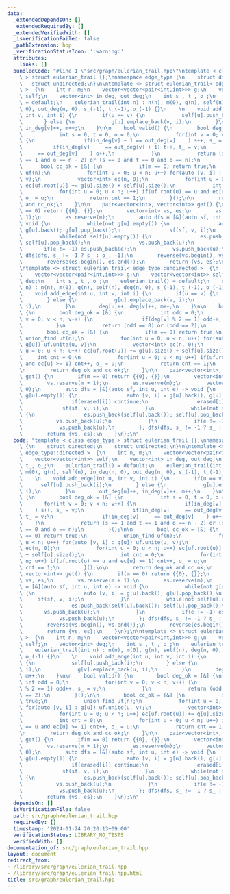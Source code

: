 ```yaml
---
data:
  _extendedDependsOn: []
  _extendedRequiredBy: []
  _extendedVerifiedWith: []
  _isVerificationFailed: false
  _pathExtension: hpp
  _verificationStatusIcon: ':warning:'
  attributes:
    links: []
  bundledCode: "#line 1 \"src/graph/eulerian_trail.hpp\"\ntemplate < class edge_type\
    \ > struct eulerian_trail {};\nnamespace edge_type {\n    struct directed;\n \
    \   struct undirected;\n}\n\ntemplate <> struct eulerian_trail< edge_type::directed\
    \ >  {\n    int n, m;\n    vector<vector<pair<int,int>>> g;\n    vector<vector<int>>\
    \ self;\n    vector<int> in_deg, out_deg;\n    int s_, t_, o_;\n    eulerian_trail()\
    \ = default;\n    eulerian_trail(int n) : n(n), m(0), g(n), self(n), in_deg(n,\
    \ 0), out_deg(n, 0), s_(-1), t_(-1), o_(-1) {}\n    \n    void add_edge(int u,\
    \ int v, int i) {\n        if(u == v) {\n            self[u].push_back(i);\n \
    \       } else {\n            g[u].emplace_back(v, i);\n        }\n        out_deg[u]++,\
    \ in_deg[v]++, m++;\n    }\n\n    bool valid() {\n        bool deg_ok = [&] {\n\
    \            int s = 0, t = 0, o = 0;\n            for(int v = 0; v < n; v++)\
    \ {\n                if(in_deg[v] + 1 == out_deg[v]    ) s++, s_ = v;\n      \
    \          if(in_deg[v]     == out_deg[v] + 1) t++, t_ = v;\n                if(in_deg[v]\
    \     == out_deg[v]    ) o++;\n            }\n            return (s == 1 and t\
    \ == 1 and o == n - 2) or (s == 0 and t == 0 and o == n);\n        }();\n\n  \
    \      bool cc_ok = [&] {\n            if(m == 0) return true;\n            union_find\
    \ uf(n);\n            for(int u = 0; u < n; u++) for(auto [v, i] : g[u]) uf.unite(u,\
    \ v);\n            vector<int> ec(n, 0);\n            for(int u = 0; u < n; u++)\
    \ ec[uf.root(u)] += g[u].size() + self[u].size();\n            int cnt = 0;\n\
    \            for(int u = 0; u < n; u++) if(uf.root(u) == u and ec[u] >= 1) cnt++,\
    \ o_ = u;\n            return cnt == 1;\n        }();\n\n        return deg_ok\
    \ and cc_ok;\n    }\n\n    pair<vector<int>, vector<int>> get() {\n        if(m\
    \ == 0) return {{0}, {}};\n        vector<int> vs, es;\n        vs.reserve(m +\
    \ 1);\n        es.reserve(m);\n        auto dfs = [&](auto sf, int u, int e) ->\
    \ void {\n            while(not g[u].empty()) {\n                auto [v, i] =\
    \ g[u].back(); g[u].pop_back();\n                sf(sf, v, i);\n            }\n\
    \            while(not self[u].empty()) {\n                es.push_back(self[u].back());\
    \ self[u].pop_back();\n                vs.push_back(u);\n            }\n     \
    \       if(e != -1) es.push_back(e);\n            vs.push_back(u);\n        };\
    \ dfs(dfs, s_ != -1 ? s_ : o_, -1);\n        reverse(vs.begin(), vs.end());\n\
    \        reverse(es.begin(), es.end());\n        return {vs, es};\n    }\n};\n\
    \ntemplate <> struct eulerian_trail< edge_type::undirected >  {\n    int n, m;\n\
    \    vector<vector<pair<int,int>>> g;\n    vector<vector<int>> self;\n    vector<int>\
    \ deg;\n    int s_, t_, o_;\n    eulerian_trail() = default;\n    eulerian_trail(int\
    \ n) : n(n), m(0), g(n), self(n), deg(n, 0), s_(-1), t_(-1), o_(-1) {}\n    \n\
    \    void add_edge(int u, int v, int i) {\n        if(u == v) {\n            self[u].push_back(i);\n\
    \        } else {\n            g[u].emplace_back(v, i);\n            g[v].emplace_back(u,\
    \ i);\n        }\n        deg[u]++, deg[v]++, m++;\n    }\n\n    bool valid()\
    \ {\n        bool deg_ok = [&] {\n            int odd = 0;\n            for(int\
    \ v = 0; v < n; v++) {\n                if(deg[v] % 2 == 1) odd++, s_ = v;\n \
    \           }\n            return (odd == 0) or (odd == 2);\n        }();\n\n\
    \        bool cc_ok = [&] {\n            if(m == 0) return true;\n           \
    \ union_find uf(n);\n            for(int u = 0; u < n; u++) for(auto [v, i] :\
    \ g[u]) uf.unite(u, v);\n            vector<int> ec(n, 0);\n            for(int\
    \ u = 0; u < n; u++) ec[uf.root(u)] += g[u].size() + self[u].size();\n       \
    \     int cnt = 0;\n            for(int u = 0; u < n; u++) if(uf.root(u) == u\
    \ and ec[u] >= 1) cnt++, o_ = u;\n            return cnt == 1;\n        }();\n\
    \n        return deg_ok and cc_ok;\n    }\n\n    pair<vector<int>, vector<int>>\
    \ get() {\n        if(m == 0) return {{0}, {}};\n        vector<int> vs, es;\n\
    \        vs.reserve(m + 1);\n        es.reserve(m);\n        vector<int> erased(m,\
    \ 0);\n        auto dfs = [&](auto sf, int u, int e) -> void {\n            while(not\
    \ g[u].empty()) {\n                auto [v, i] = g[u].back(); g[u].pop_back();\n\
    \                if(erased[i]) continue;\n                erased[i] = 1;\n   \
    \             sf(sf, v, i);\n            }\n            while(not self[u].empty())\
    \ {\n                es.push_back(self[u].back()); self[u].pop_back();\n     \
    \           vs.push_back(u);\n            }\n            if(e != -1) es.push_back(e);\n\
    \            vs.push_back(u);\n        }; dfs(dfs, s_ != -1 ? s_ : o_, -1);\n\
    \        return {vs, es};\n    }\n};\n"
  code: "template < class edge_type > struct eulerian_trail {};\nnamespace edge_type\
    \ {\n    struct directed;\n    struct undirected;\n}\n\ntemplate <> struct eulerian_trail<\
    \ edge_type::directed >  {\n    int n, m;\n    vector<vector<pair<int,int>>> g;\n\
    \    vector<vector<int>> self;\n    vector<int> in_deg, out_deg;\n    int s_,\
    \ t_, o_;\n    eulerian_trail() = default;\n    eulerian_trail(int n) : n(n),\
    \ m(0), g(n), self(n), in_deg(n, 0), out_deg(n, 0), s_(-1), t_(-1), o_(-1) {}\n\
    \    \n    void add_edge(int u, int v, int i) {\n        if(u == v) {\n      \
    \      self[u].push_back(i);\n        } else {\n            g[u].emplace_back(v,\
    \ i);\n        }\n        out_deg[u]++, in_deg[v]++, m++;\n    }\n\n    bool valid()\
    \ {\n        bool deg_ok = [&] {\n            int s = 0, t = 0, o = 0;\n     \
    \       for(int v = 0; v < n; v++) {\n                if(in_deg[v] + 1 == out_deg[v]\
    \    ) s++, s_ = v;\n                if(in_deg[v]     == out_deg[v] + 1) t++,\
    \ t_ = v;\n                if(in_deg[v]     == out_deg[v]    ) o++;\n        \
    \    }\n            return (s == 1 and t == 1 and o == n - 2) or (s == 0 and t\
    \ == 0 and o == n);\n        }();\n\n        bool cc_ok = [&] {\n            if(m\
    \ == 0) return true;\n            union_find uf(n);\n            for(int u = 0;\
    \ u < n; u++) for(auto [v, i] : g[u]) uf.unite(u, v);\n            vector<int>\
    \ ec(n, 0);\n            for(int u = 0; u < n; u++) ec[uf.root(u)] += g[u].size()\
    \ + self[u].size();\n            int cnt = 0;\n            for(int u = 0; u <\
    \ n; u++) if(uf.root(u) == u and ec[u] >= 1) cnt++, o_ = u;\n            return\
    \ cnt == 1;\n        }();\n\n        return deg_ok and cc_ok;\n    }\n\n    pair<vector<int>,\
    \ vector<int>> get() {\n        if(m == 0) return {{0}, {}};\n        vector<int>\
    \ vs, es;\n        vs.reserve(m + 1);\n        es.reserve(m);\n        auto dfs\
    \ = [&](auto sf, int u, int e) -> void {\n            while(not g[u].empty())\
    \ {\n                auto [v, i] = g[u].back(); g[u].pop_back();\n           \
    \     sf(sf, v, i);\n            }\n            while(not self[u].empty()) {\n\
    \                es.push_back(self[u].back()); self[u].pop_back();\n         \
    \       vs.push_back(u);\n            }\n            if(e != -1) es.push_back(e);\n\
    \            vs.push_back(u);\n        }; dfs(dfs, s_ != -1 ? s_ : o_, -1);\n\
    \        reverse(vs.begin(), vs.end());\n        reverse(es.begin(), es.end());\n\
    \        return {vs, es};\n    }\n};\n\ntemplate <> struct eulerian_trail< edge_type::undirected\
    \ >  {\n    int n, m;\n    vector<vector<pair<int,int>>> g;\n    vector<vector<int>>\
    \ self;\n    vector<int> deg;\n    int s_, t_, o_;\n    eulerian_trail() = default;\n\
    \    eulerian_trail(int n) : n(n), m(0), g(n), self(n), deg(n, 0), s_(-1), t_(-1),\
    \ o_(-1) {}\n    \n    void add_edge(int u, int v, int i) {\n        if(u == v)\
    \ {\n            self[u].push_back(i);\n        } else {\n            g[u].emplace_back(v,\
    \ i);\n            g[v].emplace_back(u, i);\n        }\n        deg[u]++, deg[v]++,\
    \ m++;\n    }\n\n    bool valid() {\n        bool deg_ok = [&] {\n           \
    \ int odd = 0;\n            for(int v = 0; v < n; v++) {\n                if(deg[v]\
    \ % 2 == 1) odd++, s_ = v;\n            }\n            return (odd == 0) or (odd\
    \ == 2);\n        }();\n\n        bool cc_ok = [&] {\n            if(m == 0) return\
    \ true;\n            union_find uf(n);\n            for(int u = 0; u < n; u++)\
    \ for(auto [v, i] : g[u]) uf.unite(u, v);\n            vector<int> ec(n, 0);\n\
    \            for(int u = 0; u < n; u++) ec[uf.root(u)] += g[u].size() + self[u].size();\n\
    \            int cnt = 0;\n            for(int u = 0; u < n; u++) if(uf.root(u)\
    \ == u and ec[u] >= 1) cnt++, o_ = u;\n            return cnt == 1;\n        }();\n\
    \n        return deg_ok and cc_ok;\n    }\n\n    pair<vector<int>, vector<int>>\
    \ get() {\n        if(m == 0) return {{0}, {}};\n        vector<int> vs, es;\n\
    \        vs.reserve(m + 1);\n        es.reserve(m);\n        vector<int> erased(m,\
    \ 0);\n        auto dfs = [&](auto sf, int u, int e) -> void {\n            while(not\
    \ g[u].empty()) {\n                auto [v, i] = g[u].back(); g[u].pop_back();\n\
    \                if(erased[i]) continue;\n                erased[i] = 1;\n   \
    \             sf(sf, v, i);\n            }\n            while(not self[u].empty())\
    \ {\n                es.push_back(self[u].back()); self[u].pop_back();\n     \
    \           vs.push_back(u);\n            }\n            if(e != -1) es.push_back(e);\n\
    \            vs.push_back(u);\n        }; dfs(dfs, s_ != -1 ? s_ : o_, -1);\n\
    \        return {vs, es};\n    }\n};\n"
  dependsOn: []
  isVerificationFile: false
  path: src/graph/eulerian_trail.hpp
  requiredBy: []
  timestamp: '2024-01-24 20:20:13+09:00'
  verificationStatus: LIBRARY_NO_TESTS
  verifiedWith: []
documentation_of: src/graph/eulerian_trail.hpp
layout: document
redirect_from:
- /library/src/graph/eulerian_trail.hpp
- /library/src/graph/eulerian_trail.hpp.html
title: src/graph/eulerian_trail.hpp
---
```

